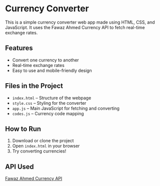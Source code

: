 # Currency Converter

This is a simple currency converter web app made using HTML, CSS, and JavaScript. It uses the Fawaz Ahmed Currency API to fetch real-time exchange rates.

## Features
- Convert one currency to another
- Real-time exchange rates
- Easy to use and mobile-friendly design

## Files in the Project
- `index.html` – Structure of the webpage  
- `style.css` – Styling for the converter  
- `app.js` – Main JavaScript for fetching and converting  
- `codes.js` – Currency code mapping  

## How to Run
1. Download or clone the project  
2. Open `index.html` in your browser  
3. Try converting currencies!

## API Used
[Fawaz Ahmed Currency API](https://github.com/fawazahmed0/exchange-api)


